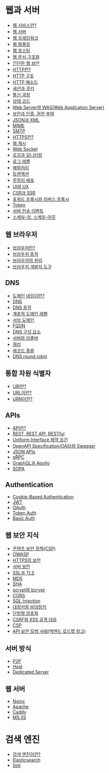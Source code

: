 # 웹과 서버
- [웹 서비스란?]() <!-- 추가: 웹 페이지, 웹 사이트 -->
- [웹 서버]()
- [웹 프레임워크]()
- [웹 템플릿]()
- [웹 호스팅]()
- [웹 문서 구조화]()
- [간단한 웹 보안]()
- [HTTP란?]()
- [HTTP 구조]()
- [HTTP 메소드]()
- [세션과 쿠키]()
- [통신 과정]()
- [상태 코드]()
- [Web Server와 WAS(Web Application Server)]()
- [보안과 인증, 권한 부여]()
- [JSON과 XML]()
- [MIME]()
- [SMTP]()
- [HTTPS란?]()
- [웹 캐시]()
- [Web Socket]()
- [로깅과 모니터링]()
- [로그 레벨]()
- [예외처리]()
- [트랜잭션]()
- [무정지 배포]()
- [UI와 UX]()
- [CSR과 SSR]()
- [포워드 프록시와 리버스 프록시]()
- [Token]()
- [서버 전송 이벤트]()
- [스케일-업, 스케일-아웃]()
## 웹 브라우저
- [브라우저란?]()
- [브라우저 동작]()
- [브라우저의 원리]()
- [브라우저 개발자 도구]()
## DNS
- [도메인 네임이란?]()
- [DNS]()
- [DNS 동작]()
- [계층적 도메인 레벨]()
- [서브 도메인]()
- [FQDN]()
- [DNS 구성 요소]()
- [서버와 리졸버]()
- [쿼리]()
- [레코드 종류]()
- [DNS round robin]()
## 통합 자원 식별자
- [URI란?]()
- [URL이란?]()
- [URN이란?]()
## APIs
- [API란?]()
- [REST, REST API, RESTful]()
- [Uniform Interface 제약 조건]()
- [OpenAPI Specification(OAS)와 Swagger]()
- [JSON APIs]()
- [gRPC]()
- [GraphQL과 Apollo]()
- [SOPA]()
## Authentication
- [Cookie-Based Authentication]()
- [JWT]()
- [OAuth]()
- [Token Auth]()
- [Basic Auth]()
## 웹 보안 지식
- [콘텐츠 보안 정책(CSP)]()
- [OWASP]()
- [HTTPS의 보안]()
- [서버 보안]()
- [SSL과 TLS]()
- [MD5]()
- [SHA]()
- [scrypt와 bcrypt]()
- [CORS]()
- [SQL Injection]()
- [대칭키와 비대칭키]()
- [단방향 암호화]()
- [CSRF와 XSS 공격 대응]()
- [CSP]()
- [API 보안 모범 사례(백엔드 로드맵 참고)]()
## 서버 방식
- [P2P]()
- [Host]()
- [Dedicated Server]()
## 웹 서버
- [Nginx]()
- [Apache]()
- [Caddy]()
- [MS IIS]()
# 검색 엔진
- [검색 엔진이란?]()
- [Elasticsearch]()
- [Solr]()